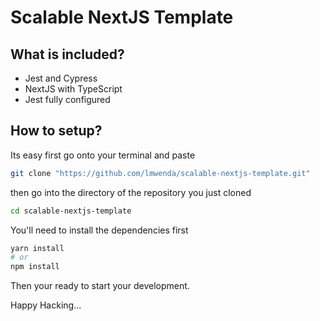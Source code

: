 # Scalable NextJS Template

## What is included?
- Jest and Cypress
- NextJS with TypeScript
- Jest fully configured

## How to setup?

Its easy first go onto your terminal and paste

```bash
git clone "https://github.com/lmwenda/scalable-nextjs-template.git"
```
then go into the directory of the repository you just cloned
```bash
cd scalable-nextjs-template
```
You'll need to install the dependencies first

```bash
yarn install 
# or
npm install
```

Then your ready to start your development.

Happy Hacking...
